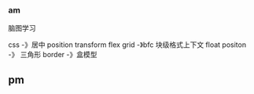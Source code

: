 ### am

脑图学习 

css -》居中 position transform flex grid -》bfc 块级格式上下文 float positon -》 三角形 border -》盒模型

## pm

